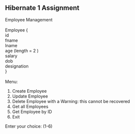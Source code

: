 ## Hibernate 1 Assignment ##
Employee Management <br /> <br/>
Employee { <br/>
id <br/>
fname <br/>
lname <br/>
age (length = 2 )<br/>
salary <br/>
dob <br/>
designation <br/>
} <br/>
<br/>
Menu: <br/>
1. Create Employee
2. Update Employee
3. Delete Employee with a Warning: this cannot be recovered
4. Get all Employees
5. Get Employee by ID
6. Exit <br/>

Enter your choice: (1-6)
